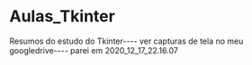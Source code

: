 # Aulas_Tkinter
  Resumos do estudo do Tkinter----
  ver capturas de tela no meu googledrive----
  parei em 2020_12_17_22.16.07
